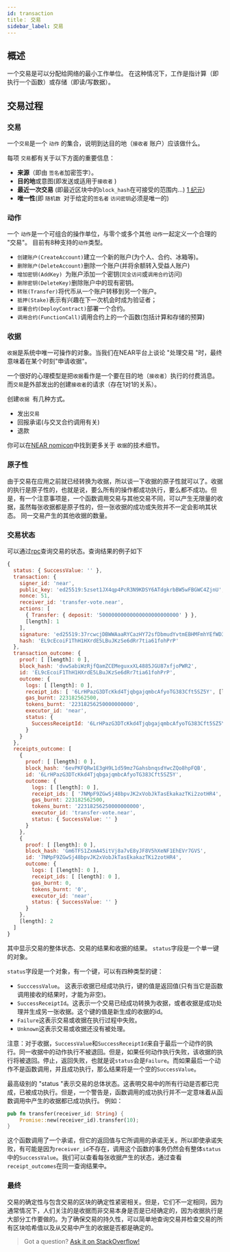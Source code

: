 ```yaml
---
id: transaction
title： 交易
sidebar_label: 交易
---
```



## 概述

一个交易是可以分配给网络的最小工作单位。 在这种情况下，工作是指计算（即执行一个函数）或存储（即读/写数据）。


## 交易过程

### 交易

一个`交易`是一个 `动作` 的集合，说明到达目的地（`接收者` 账户）应该做什么。

每项 `交易`都有关于以下方面的重要信息：
- **来源**（即由 `签名者`加密签字）。
- **目的地**或意图(即发送或适用于`接收者` )
- **最近一次交易** (即最近区块中的`block_hash`在可接受的范围内...) [1 纪元](/docs/concepts/epoch))
- **唯一性**(即 `随机数 `对于给定的`签名者` `访问密钥`必须是唯一的)

### 动作

一个  `动作`是一个可组合的操作单位，与零个或多个其他 `动作`一起定义一个合理的 "交易"。 目前有8种支持的`动作`类型。

- `创建账户(CreateAccount)`建立一个新的账户(为个人、合约、冰箱等)。
- `删除账户(DeleteAccount)`删除一个账户(并将余额转入受益人账户)
- `增加密钥(AddKey) `为账户添加一个密钥(`完全访问`或`调用合约`访问)
- `删除密钥(DeleteKey)`删除账户中的现有密钥。
- `转账(Transfer)`将代币从一个账户转移到另一个账户。
- `抵押(Stake)`表示有兴趣在下一次机会时成为验证者；
- `部署合约(DeployContract)`部署一个合约。
- `调用合约(FunctionCall)`调用合约上的一个函数(包括计算和存储的预算)


### 收据

`收据`是系统中唯一可操作的对象。当我们在NEAR平台上谈论 "处理交易 "时，最终意味着在某个时刻"申请收据"。

一个很好的心理模型是把`收据`看作是一个要在目的地（`接收者`）执行的付费消息。而`交易`是外部发出的创建`接收者`的请求（存在1对1的关系）。

创建`收据 `有几种方式。

- 发出`交易`
- 回报承诺(与交叉合约调用有关)
- 退款

你可以在[NEAR nomicon](https://nomicon.io/RuntimeSpec/Receipts.html)中找到更多关于 `收据`的技术细节。

### 原子性

由于交易在应用之前就已经转换为收据，所以谈一下收据的原子性就可以了。收据的执行是原子性的，也就是说，要么所有的操作都成功执行，要么都不成功。但是，有一个注意事项是，一个函数调用交易与其他交易不同，可以产生无限量的收据，虽然每张收据都是原子性的，但一张收据的成功或失败并不一定会影响其状态。
同一交易产生的其他收据的数量。

### 交易状态

可以通过[rpc](/docs/develop/front-end/rpc)查询交易的状态。查询结果的例子如下
```javascript
{
  status: { SuccessValue: '' },
  transaction: {
    signer_id: 'near',
    public_key: 'ed25519:5zset1JX4qp4PcR3N9KDSY6ATdgkrbBW5wFBGWC4ZjnU',
    nonce: 51,
    receiver_id: 'transfer-vote.near',
    actions: [
      { Transfer: { deposit: '50000000000000000000000000' } },
      [length]: 1
    ],
    signature: 'ed25519:37rcwcjDBWWAaaRYCazHY72sfDbmudYvtmEBHMFmhYEfWD3mbrgrtYs5nVh9gzRUESELRDET9g72LnAD2BWdSgKu',
    hash: 'EL9cEcoiF1ThH1HXrdE5LBuJKzSe6dRr7tia61fohPrP'
  },
  transaction_outcome: {
    proof: [ [length]: 0 ],
    block_hash: 'dvwSabiWzRjfQamZCEMeguxxXL4885JGU87xfjoPWR2',
    id: 'EL9cEcoiF1ThH1HXrdE5LBuJKzSe6dRr7tia61fohPrP',
    outcome: {
      logs: [ [length]: 0 ],
      receipt_ids: [ '6LrHPazG3DTcKkd4TjqbgajqmbcAfyoTG383Cft5SZ5Y', [length]: 1 ],
      gas_burnt: 223182562500,
      tokens_burnt: '22318256250000000000',
      executor_id: 'near',
      status: {
        SuccessReceiptId: '6LrHPazG3DTcKkd4TjqbgajqmbcAfyoTG383Cft5SZ5Y'
      }
    }
  },
  receipts_outcome: [
    {
      proof: [ [length]: 0 ],
      block_hash: '6evPKFQRw1E3gH9L1d59mz7GahsbnqsdYwcZQo8hpFQB',
      id: '6LrHPazG3DTcKkd4TjqbgajqmbcAfyoTG383Cft5SZ5Y',
      outcome: {
        logs: [ [length]: 0 ],
        receipt_ids: [ '7NMpF9ZGwSj48bpvJK2xVobJkTasEkakazTKi2zotHR4', [length]: 1 ],
        gas_burnt: 223182562500,
        tokens_burnt: '22318256250000000000',
        executor_id: 'transfer-vote.near',
        status: { SuccessValue: '' }
      }
    },
    {
      proof: [ [length]: 0 ],
      block_hash: 'Gm6TFS1ZxmA45itVj8a7vE8yJF8V5hXeNF1EhEVr7GVS',
      id: '7NMpF9ZGwSj48bpvJK2xVobJkTasEkakazTKi2zotHR4',
      outcome: {
        logs: [ [length]: 0 ],
        receipt_ids: [ [length]: 0 ],
        gas_burnt: 0,
        tokens_burnt: '0',
        executor_id: 'near',
        status: { SuccessValue: '' }
      }
    },
    [length]: 2
  ]
}
```
其中显示交易的整体状态、交易的结果和收据的结果。
`status`字段是一个单一键的对象。

`status`字段是一个对象，有一个键，可以有四种类型的键：
- `SucccessValue`。 这表示收据已经成功执行，键的值是返回值(只有当它是函数调用接收的结果时，才能为非空)。
- `SuccessReceiptId`。这表示一个交易已经成功转换为收据，或者收据是成功处理并生成另一张收据。这个键的值是新生成的收据的id。
- `Failure`这表示交易或收据在执行过程中失败。
- `Unknown`这表示交易或收据还没有被处理。

注意：对于收据，`SuccessValue`和`SuccessReceiptId`来自于最后一个动作的执行。同一收据中的动作执行不被退回。但是，如果任何动作执行失败，该收据的执行将被退回。停止，返回失败，也就是说`status`会是`Failure`。而如果最后一个动作不是函数调用，并且成功执行，那么结果将是一个空的`SuccessValue`。

最高级别的 "status "表示交易的总体状态。这表明交易中的所有行动是否都已完成，已被成功执行。但是，一个警告是，函数调用的成功执行并不一定意味着从函数调用中产生的收据都已成功执行。
例如： 

```rust
pub fn transfer(receiver_id: String) {
    Promise::new(receiver_id).transfer(10);
}
```
这个函数调用了一个承诺，但它的返回值与它所调用的承诺无关。所以即使承诺失败，有可能是因为`receiver_id`不存在，调用这个函数的事务仍然会有整体`status`中的`SuccessValue`。我们可以查看每张收据产生的状态，通过查看`receipt_outcomes`在同一查询结果中。

### 最终

交易的确定性与包含交易的区块的确定性紧密相关。但是，它们不一定相同，因为通常情况下，人们关注的是收据而非交易本身是否是已经确定的，因为收据执行是大部分工作要做的。为了确保交易的持久性，可以简单地查询交易并检查交易的所有区块哈希值以及从交易中产生的收据是否都是确定的。

>Got a question?
><a href="https://stackoverflow.com/questions/tagged/nearprotocol">
><h8>Ask it on StackOverflow!</h8></a>